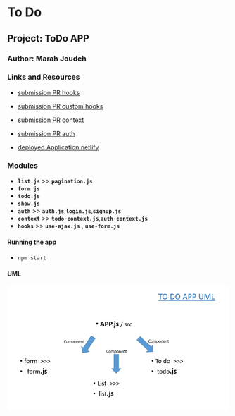# To Do 

## Project: ToDo APP

### Author: Marah Joudeh

### Links and Resources

- [submission PR hooks](https://github.com/marah-401-advanced-javascript/todo-react/pull/1)
- [submission PR custom hooks](https://github.com/marah-401-advanced-javascript/todo-react/pull/2)
- [submission PR context](https://github.com/marah-401-advanced-javascript/todo-react/pull/8)
- [submission PR auth](https://github.com/marah-401-advanced-javascript/todo-react/pull/10)

- [deployed Application netlify](https://todo-react-marah.netlify.app/)

### Modules

- **`list.js`** >> **`pagination.js`**
- **`form.js`**
- **`todo.js`**
- **`show.js`**
- **`auth`** >> **`auth.js`**,**`login.js`**,**`signup.js`**
- **`context`** >> **`todo-context.js`**,**`auth-context.js`**
- **`hooks`** >> **`use-ajax.js`** , **`use-form.js`**

#### Running the app

- `npm start`


#### UML
![UML](/assets/todo.PNG)




